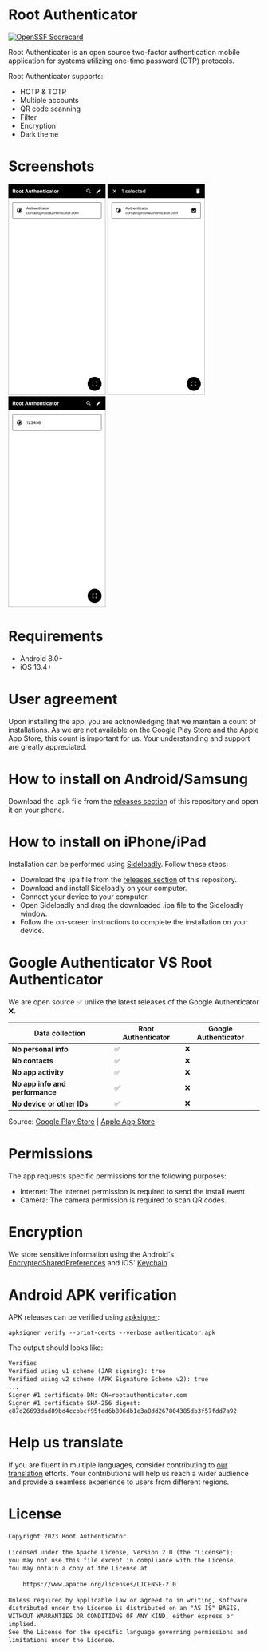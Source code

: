 # Root Authenticator

[![OpenSSF Scorecard](https://api.securityscorecards.dev/projects/github.com/rootauthenticator/authenticator-mobile/badge)](https://securityscorecards.dev/viewer/?uri=github.com/rootauthenticator/authenticator-mobile)

Root Authenticator is an open source two-factor authentication mobile application for systems utilizing one-time password (OTP) protocols.

Root Authenticator supports:

- HOTP & TOTP
- Multiple accounts
- QR code scanning
- Filter
- Encryption
- Dark theme

# Screenshots

<img src="./screenshots/home.png" alt="Root Authenticator Home" width="195" height="422" /> <img src="./screenshots/select-accounts.png" alt="Root Authenticator Select Accounts" width="195" height="422" /> <img src="./screenshots/token.png" alt="Root Authenticator Token" width="195" height="422" />

# Requirements

- Android 8.0+
- iOS 13.4+

# User agreement

Upon installing the app, you are acknowledging that we maintain a count of installations. As we are not available on the Google Play Store and the Apple App Store, this count is important for us. Your understanding and support are greatly appreciated.

# How to install on Android/Samsung

Download the .apk file from the [releases section](https://github.com/rootauthenticator/authenticator-mobile/releases) of this repository and open it on your phone.

# How to install on iPhone/iPad

Installation can be performed using [Sideloadly](https://sideloadly.io). Follow these steps:

- Download the .ipa file from the [releases section](https://github.com/rootauthenticator/authenticator-mobile/releases) of this repository.
- Download and install Sideloadly on your computer.
- Connect your device to your computer.
- Open Sideloadly and drag the downloaded .ipa file to the Sideloadly window.
- Follow the on-screen instructions to complete the installation on your device.

# Google Authenticator VS Root Authenticator

We are open source ✅ unlike the latest releases of the Google Authenticator ❌.

| Data collection                 | Root Authenticator | Google Authenticator |
| ------------------------------- | ------------------ | -------------------- |
| **No personal info**            | ✅                 | ❌                   |
| **No contacts**                 | ✅                 | ❌                   |
| **No app activity**             | ✅                 | ❌                   |
| **No app info and performance** | ✅                 | ❌                   |
| **No device or other IDs**      | ✅                 | ❌                   |

Source: [Google Play Store](https://play.google.com/store/apps/datasafety?id=com.google.android.apps.authenticator2) | [Apple App Store](https://apps.apple.com/us/app/google-authenticator/id388497605)

# Permissions

The app requests specific permissions for the following purposes:

- Internet: The internet permission is required to send the install event.
- Camera: The camera permission is required to scan QR codes.

# Encryption

We store sensitive information using the Android's [EncryptedSharedPreferences](https://developer.android.com/reference/androidx/security/crypto/EncryptedSharedPreferences) and iOS' [Keychain](https://developer.apple.com/documentation/security/keychain_services/).

# Android APK verification

APK releases can be verified using [apksigner](https://developer.android.com/tools/apksigner#options-verify):

```
apksigner verify --print-certs --verbose authenticator.apk
```

The output should looks like:

```
Verifies
Verified using v1 scheme (JAR signing): true
Verified using v2 scheme (APK Signature Scheme v2): true
...
Signer #1 certificate DN: CN=rootauthenticator.com
Signer #1 certificate SHA-256 digest: e87d26693dad89bd4ccbbcf95fed6b806db1e3a8dd267804385db3f57fdd7a92
```

# Help us translate

If you are fluent in multiple languages, consider contributing to [our translation](./src/locales) efforts. Your contributions will help us reach a wider audience and provide a seamless experience to users from different regions.

# License

```
Copyright 2023 Root Authenticator

Licensed under the Apache License, Version 2.0 (the "License");
you may not use this file except in compliance with the License.
You may obtain a copy of the License at

    https://www.apache.org/licenses/LICENSE-2.0

Unless required by applicable law or agreed to in writing, software
distributed under the License is distributed on an "AS IS" BASIS,
WITHOUT WARRANTIES OR CONDITIONS OF ANY KIND, either express or implied.
See the License for the specific language governing permissions and
limitations under the License.
```
